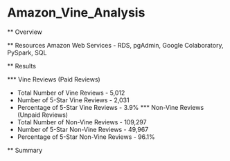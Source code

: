 # Amazon_Vine_Analysis
** Overview

** Resources
Amazon Web Services - RDS, pgAdmin, Google Colaboratory, PySpark, SQL

** Results

*** Vine Reviews (Paid Reviews)
- Total Number of Vine Reviews - 5,012
- Number of 5-Star Vine Reviews - 2,031
- Percentage of 5-Star Vine Reviews - 3.9%
*** Non-Vine Reviews (Unpaid Reviews)
- Total Number of Non-Vine Reviews - 109,297
- Number of 5-Star Non-Vine Reviews - 49,967
- Percentage of 5-Star Non-Vine Reviews - 96.1%

** Summary
